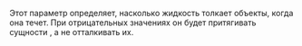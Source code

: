 Этот параметр определяет, насколько жидкость толкает объекты, когда она течет. При отрицательных значениях он будет притягивать сущности
, а не отталкивать их.